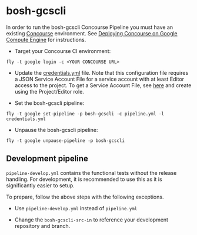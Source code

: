 # bosh-gcscli

In order to run the bosh-gcscli Concourse Pipeline you must have an existing [Concourse](http://concourse.ci) environment. See [Deploying Concourse on Google Compute Engine](https://github.com/cloudfoundry-incubator/bosh-google-cpi-release/blob/master/docs/deploy_concourse.md) for instructions.

* Target your Concourse CI environment:

```
fly -t google login -c <YOUR CONCOURSE URL>
```

* Update the [credentials.yml](https://github.com/cloudfoundry/bosh-gcscli/blob/main/ci/credentials.yml.tpl) file. Note that this configuration file requires a JSON Service Account File for a service account with at least Editor access to the project. To get a Service Account File, see [here](https://developers.google.com/identity/protocols/OAuth2ServiceAccount#creatinganaccount) and create using the Project/Editor role.

* Set the bosh-gcscli pipeline:

```
fly -t google set-pipeline -p bosh-gcscli -c pipeline.yml -l credentials.yml
```

* Unpause the bosh-gcscli pipeline:

```
fly -t google unpause-pipeline -p bosh-gcscli
```

## Development pipeline

`pipeline-develop.yml` contains the functional tests without the release
handling. For development, it is recommended to use this as it is significantly
easier to setup.

To prepare, follow the above steps with the following exceptions.

* Use `pipeline-develop.yml` instead of `pipeline.yml`

* Change the `bosh-gcscli-src-in` to reference your development repository and
branch.